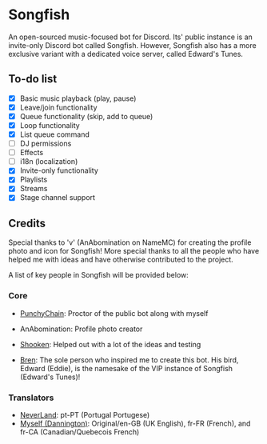 # Songfish 

An open-sourced music-focused bot for Discord. Its' public instance is an invite-only Discord bot called Songfish. However, Songfish also has a more exclusive variant with a dedicated voice server, called Edward's Tunes.

## To-do list
- [x] Basic music playback (play, pause)
- [x] Leave/join functionality
- [x] Queue functionality (skip, add to queue)
- [x] Loop functionality
- [x] List queue command  
- [ ] DJ permissions
- [ ] Effects
- [ ] i18n (localization)
- [x] Invite-only functionality
- [x] Playlists
- [x] Streams
- [x] Stage channel support

## Credits

Special thanks to 'v' (AnAbomination on NameMC) for creating the profile photo and icon for Songfish! More special thanks to all the people who have helped me with ideas and have otherwise contributed to the project.

A list of key people in Songfish will be provided below:

### Core

- [PunchyChain](https://twitter.com/PunchyChain): Proctor of the public bot along with myself

- AnAbomination: Profile photo creator

- [Shooken](https://twitter.com/shooken64): Helped out with a lot of the ideas and testing

- [Bren](https://github.com/smatman): The sole person who inspired me to create this bot. His bird, Edward (Eddie), is the namesake of the VIP instance of Songfish (Edward's Tunes)!

### Translators

- [NeverLand](https://github.com/ItsNeverLand): pt-PT (Portugal Portugese)
- [Myself (Dannington)](https://danny.works): Original/en-GB (UK English), fr-FR (French), and fr-CA (Canadian/Quebecois French)
